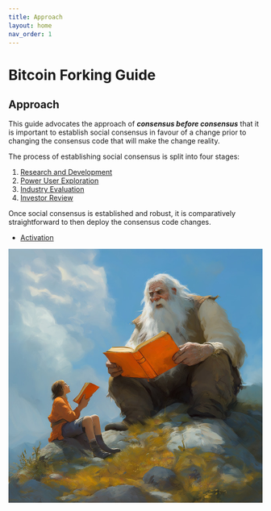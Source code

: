 ```yaml
---
title: Approach
layout: home
nav_order: 1
---
```


# Bitcoin Forking Guide

## Approach

This guide advocates the approach of ***consensus before consensus***
that it is important to establish social consensus in favour of a change
prior to changing the consensus code that will make the change reality.

The process of establishing social consensus is split into four stages:

 1. [Research and Development](research)
 2. [Power User Exploration](power)
 3. [Industry Evaluation](industry)
 4. [Investor Review](investor)

Once social consensus is established and robust, it is comparatively
straightforward to then deploy the consensus code changes.

 * [Activation](activation)

![bfg discussings the bfg](img/bfg.jpg)

